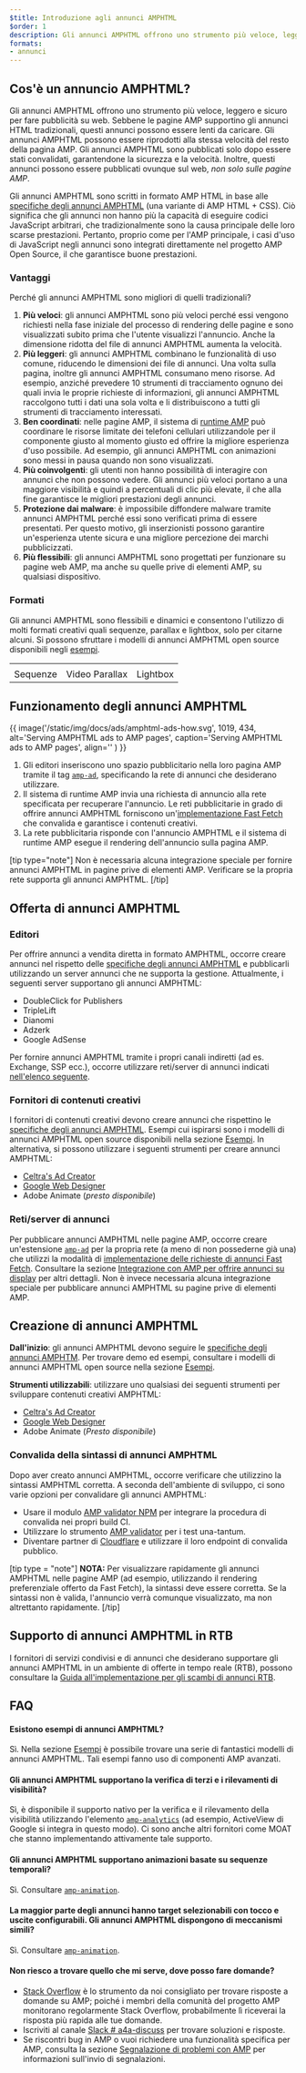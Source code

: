 ```yaml
---
$title: Introduzione agli annunci AMPHTML
$order: 1
description: Gli annunci AMPHTML offrono uno strumento più veloce, leggero e sicuro per fare pubblicità su web. Sebbene le pagine AMP supportino gli annunci HTML tradizionali, questi annunci possono essere lenti da caricare.
formats:
- annunci
---
```


## Cos'è un annuncio AMPHTML?

Gli annunci AMPHTML offrono uno strumento più veloce, leggero e sicuro per fare pubblicità su web. Sebbene le pagine AMP supportino gli annunci HTML tradizionali, questi annunci possono essere lenti da caricare. Gli annunci AMPHTML possono essere riprodotti alla stessa velocità del resto della pagina AMP. Gli annunci AMPHTML sono pubblicati solo dopo essere stati convalidati, garantendone la sicurezza e la velocità. Inoltre, questi annunci possono essere pubblicati ovunque sul web, *non solo sulle pagine AMP*.

Gli annunci AMPHTML sono scritti in formato AMP HTML in base alle [specifiche degli annunci AMPHTML](a4a_spec.md) (una variante di AMP HTML + CSS). Ciò significa che gli annunci non hanno più la capacità di eseguire codici JavaScript arbitrari, che tradizionalmente sono la causa principale delle loro scarse prestazioni. Pertanto, proprio come per l'AMP principale, i casi d'uso di JavaScript negli annunci sono integrati direttamente nel progetto AMP Open Source, il che garantisce buone prestazioni.

### Vantaggi

Perché gli annunci AMPHTML sono migliori di quelli tradizionali?

1. **Più veloci**: gli annunci AMPHTML sono più veloci perché essi vengono richiesti nella fase iniziale del processo di rendering delle pagine e sono visualizzati subito prima che l'utente visualizzi l'annuncio. Anche la dimensione ridotta del file di annunci AMPHTML aumenta la velocità.
2. **Più leggeri**: gli annunci AMPHTML combinano le funzionalità di uso comune, riducendo le dimensioni dei file di annunci. Una volta sulla pagina, inoltre gli annunci AMPHTML consumano meno risorse. Ad esempio, anziché prevedere 10 strumenti di tracciamento ognuno dei quali invia le proprie richieste di informazioni, gli annunci AMPHTML raccolgono tutti i dati una sola volta e li distribuiscono a tutti gli strumenti di tracciamento interessati.
3. **Ben coordinati**: nelle pagine AMP, il sistema di [runtime AMP](spec/amphtml.md#amp-runtime) può coordinare le risorse limitate dei telefoni cellulari utilizzandole per il componente giusto al momento giusto ed offrire la migliore esperienza d'uso possibile. Ad esempio, gli annunci AMPHTML con animazioni sono messi in pausa quando non sono visualizzati.
4. **Più coinvolgenti**: gli utenti non hanno possibilità di interagire con annunci che non possono vedere. Gli annunci più veloci portano a una maggiore visibilità e quindi a percentuali di clic più elevate, il che alla fine garantisce le migliori prestazioni degli annunci.
5. **Protezione dai malware**: è impossibile diffondere malware tramite annunci AMPHTML perché essi sono verificati prima di essere presentati. Per questo motivo, gli inserzionisti possono garantire un'esperienza utente sicura e una migliore percezione dei marchi pubblicizzati.
6. **Più flessibili**: gli annunci AMPHTML sono progettati per funzionare su pagine web AMP, ma anche su quelle prive di elementi AMP, su qualsiasi dispositivo.

### Formati

Gli annunci AMPHTML sono flessibili e dinamici e consentono l'utilizzo di molti formati creativi quali sequenze, parallax e lightbox, solo per citarne alcuni. Si possono sfruttare i modelli di annunci AMPHTML open source disponibili negli [esempi](../../../documentation/examples/index.html).

<table class="nocolor">
  <tr>
    <td class="col-thirty"><amp-anim width="410" height="731" layout="responsive" src="/static/img/docs/ads/amp-ad-01-carousel.gif">
    </amp-anim></td>
    <td class="col-thirty"><amp-anim width="410" height="731" layout="responsive" src="/static/img/docs/ads/amp-ad-02-video-parallax.gif">
    </amp-anim></td>
    <td class="col-thirty"><amp-anim width="410" height="731" layout="responsive" src="/static/img/docs/ads/amp-ad-03-lightbox.gif">
    </amp-anim></td>
  </tr>
  <tr>
    <td>Sequenze</td>
    <td>Video Parallax</td>
    <td>Lightbox</td>
  </tr>
</table>

## Funzionamento degli annunci AMPHTML

{{ image('/static/img/docs/ads/amphtml-ads-how.svg', 1019, 434, alt='Serving AMPHTML ads to AMP pages', caption='Serving AMPHTML ads to AMP pages', align='' ) }}

1. Gli editori inseriscono uno spazio pubblicitario nella loro pagina AMP tramite il tag [`amp-ad`](../../../documentation/components/reference/amp-ad.md), specificando la rete di annunci che desiderano utilizzare.
2. Il sistema di runtime AMP invia una richiesta di annuncio alla rete specificata per recuperare l'annuncio. Le reti pubblicitarie in grado di offrire annunci AMPHTML forniscono un'[implementazione Fast Fetch](https://github.com/ampproject/amphtml/blob/master/ads/google/a4a/docs/Network-Impl-Guide.md) che convalida e garantisce i contenuti creativi.
3. La rete pubblicitaria risponde con l'annuncio AMPHTML e il sistema di runtime AMP esegue il rendering dell'annuncio sulla pagina AMP.

[tip type="note"] Non è necessaria alcuna integrazione speciale per fornire annunci AMPHTML in pagine prive di elementi AMP. Verificare se la propria rete supporta gli annunci AMPHTML. [/tip]

## Offerta di annunci AMPHTML

### Editori

Per offrire annunci a vendita diretta in formato AMPHTML, occorre creare annunci nel rispetto delle [specifiche degli annunci AMPHTML](a4a_spec.md) e pubblicarli utilizzando un server annunci che ne supporta la gestione. Attualmente, i seguenti server supportano gli annunci AMPHTML:

- DoubleClick for Publishers
- TripleLift
- Dianomi
- Adzerk
- Google AdSense

Per fornire annunci AMPHTML tramite i propri canali indiretti (ad es. Exchange, SSP ecc.), occorre utilizzare reti/server di annunci indicati [nell'elenco seguente](../../../documentation/guides-and-tutorials/develop/monetization/ads_vendors.md).

### Fornitori di contenuti creativi

I fornitori di contenuti creativi devono creare annunci che rispettino le [specifiche degli annunci AMPHTML](a4a_spec.md). Esempi cui ispirarsi sono i modelli di annunci AMPHTML open source disponibili nella sezione [Esempi](../../../documentation/examples/index.html). In alternativa, si possono utilizzare i seguenti strumenti per creare annunci AMPHTML:

- [Celtra's Ad Creator](http://www.prnewswire.com/news-releases/celtra-partners-with-the-amp-project-showcases-amp-ad-creation-at-google-io-event-300459514.html)
- [Google Web Designer](https://support.google.com/webdesigner/answer/7529856)
- Adobe Animate (*presto disponibile*)

### Reti/server di annunci

Per pubblicare annunci AMPHTML nelle pagine AMP, occorre creare un'estensione [`amp-ad`](../../../documentation/components/reference/amp-ad.md) per la propria rete (a meno di non possederne già una) che utilizzi la modalità di [implementazione delle richieste di annunci Fast Fetch](https://github.com/ampproject/amphtml/blob/master/ads/google/a4a/docs/Network-Impl-Guide.md). Consultare la sezione [Integrazione con AMP per offrire annunci su display](../../../documentation/guides-and-tutorials/contribute/adnetwork_integration.md) per altri dettagli. Non è invece necessaria alcuna integrazione speciale per pubblicare annunci AMPHTML su pagine prive di elementi AMP.

## Creazione di annunci AMPHTML

**Dall'inizio**: gli annunci AMPHTML devono seguire le [specifiche degli annunci AMPHTM](a4a_spec.md). Per trovare demo ed esempi, consultare i modelli di annunci AMPHTML open source nella sezione [Esempi](../../../documentation/examples/documentation/amp-ad.html).

**Strumenti utilizzabili**: utilizzare uno qualsiasi dei seguenti strumenti per sviluppare contenuti creativi AMPHTML:

- [Celtra's Ad Creator](http://www.prnewswire.com/news-releases/celtra-partners-with-the-amp-project-showcases-amp-ad-creation-at-google-io-event-300459514.html)
- [Google Web Designer](https://support.google.com/webdesigner/answer/7529856)
- Adobe Animate (*Presto disponibile*)

### Convalida della sintassi di annunci AMPHTML

Dopo aver creato annunci AMPHTML, occorre verificare che utilizzino la sintassi AMPHTML corretta. A seconda dell'ambiente di sviluppo, ci sono varie opzioni per convalidare gli annunci AMPHTML:

- Usare il modulo [AMP validator NPM](https://www.npmjs.com/package/amphtml-validator) per integrare la procedura di convalida nei propri build CI.
- Utilizzare lo strumento [AMP validator](https://validator.ampproject.org/) per i test una-tantum.
- Diventare partner di [Cloudflare](https://blog.cloudflare.com/amp-validator-api/) e utilizzare il loro endpoint di convalida pubblico.

[tip type = "note"] **NOTA:** Per visualizzare rapidamente gli annunci AMPHTML nelle pagine AMP (ad esempio, utilizzando il rendering preferenziale offerto da Fast Fetch), la sintassi deve essere corretta. Se la sintassi non è valida, l'annuncio verrà comunque visualizzato, ma non altrettanto rapidamente. [/tip]

## Supporto di annunci AMPHTML in RTB

I fornitori di servizi condivisi e di annunci che desiderano supportare gli annunci AMPHTML in un ambiente di offerte in tempo reale (RTB), possono consultare la [Guida all'implementazione per gli scambi di annunci RTB](https://github.com/ampproject/amphtml/blob/master/ads/google/a4a/docs/RTBExchangeGuide.md).

## FAQ

#### Esistono esempi di annunci AMPHTML?

Sì. Nella sezione [Esempi](../../../documentation/examples/documentation/amp-ad.html) è possibile trovare una serie di fantastici modelli di annunci AMPHTML. Tali esempi fanno uso di componenti AMP avanzati.

#### Gli annunci AMPHTML supportano la verifica di terzi e i rilevamenti di visibilità?

Sì, è disponibile il supporto nativo per la verifica e il rilevamento della visibilità utilizzando l'elemento [`amp-analytics`](../../../documentation/components/reference/amp-analytics.md) (ad esempio, ActiveView di Google si integra in questo modo). Ci sono anche altri fornitori come MOAT che stanno implementando attivamente tale supporto.

#### Gli annunci AMPHTML supportano animazioni basate su sequenze temporali?

Sì. Consultare [`amp-animation`](../../../documentation/components/reference/amp-animation.md).

#### La maggior parte degli annunci hanno target selezionabili con tocco e uscite configurabili. Gli annunci AMPHTML dispongono di meccanismi simili?

Sì. Consultare [`amp-animation`](../../../documentation/components/reference/amp-ad-exit.md).

#### Non riesco a trovare quello che mi serve, dove posso fare domande?

- [Stack Overflow](http://stackoverflow.com/questions/tagged/amp-html) è lo strumento da noi consigliato per trovare risposte a domande su AMP; poiché i membri della comunità del progetto AMP monitorano regolarmente Stack Overflow, probabilmente lì riceverai la risposta più rapida alle tue domande.
- Iscriviti al canale [Slack # a4a-discuss](https://docs.google.com/forms/d/e/1FAIpQLSd83J2IZA6cdR6jPwABGsJE8YL4pkypAbKMGgUZZriU7Qu6Tg/viewform?fbzx=4406980310789882877) per trovare soluzioni e risposte.
- Se riscontri bug in AMP o vuoi richiedere una funzionalità specifica per AMP, consulta la sezione [Segnalazione di problemi con AMP](https://github.com/ampproject/amphtml/blob/master/CONTRIBUTING.md#reporting-issues-with-amp) per informazioni sull'invio di segnalazioni.
